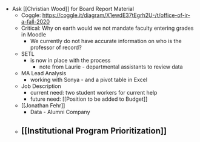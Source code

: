 - Ask [[Christian Wood]] for Board Report Material 
    - Coggle: https://coggle.it/diagram/X1ewdE37tEgrh2U-/t/office-of-ir-a-fall-2020
    - Critical: Why on earth would we not mandate faculty entering grades in Moodle
        - We currently do not have accurate information on who is the professor of record?
    - SETL 
        - is now in place with the process
            - note from Laurie - departmental assistants to review data
    - MA Lead Analysis
        - working with Sonya - and a pivot table in Excel
    - Job Description
        - current need: two student workers for current help
        - future need: [[Position to be added to Budget]]
    - [[Jonathan Fehr]]
        - Data - Alumni Company
    - [[Institutional Program Prioritization]]
        - 
